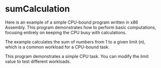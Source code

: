 # sumCalculation
Here is an example of a simple CPU-bound program written in x86 Assembly. This program demonstrates how to perform basic computations, focusing entirely on keeping the CPU busy with calculations.

The example calculates the sum of numbers from 1 to a given limit (n), which is a common workload for a CPU-bound task.

This program demonstrates a simple CPU task. You can modify the limit value to test different workloads.
